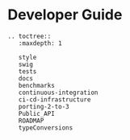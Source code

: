 # Developer Guide

```{eval-rst}
.. toctree::
   :maxdepth: 1

   style
   swig
   tests
   docs
   benchmarks
   continuous-integration
   ci-cd-infrastructure
   porting-2-to-3
   Public_API
   ROADMAP
   typeConversions
```
